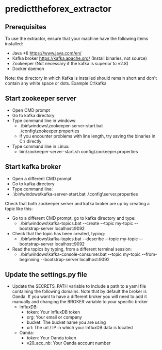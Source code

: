 # predicttheforex_extractor

## Prerequisites

To use the extractor, ensure that your machine have the following items 
installed: 
- Java +8 https://www.java.com/en/
- Kafka broker https://kafka.apache.org/ (Install binaries, not source)
- Zookeeper (Not necessary if the kafka is superior to v2.8)
- Docker daemon

Note: the directory in which Kafka is installed should remain short and 
don't contain any white space or dots. Example C:\kafka

## Start zookeeper server
- Open CMD prompt
- Go to kafka directory
- Type command line in windows:
  - .\bin\windows\zookeeper-server-start.bat .\config\zookeeper.properties
  - If you encounter problems with line length, try saving the binaries in C:/ directly
- Type command line in Linux: 
  - bin/zookeeper-server-start.sh config/zookeeper.properties

## Start kafka broker
- Open a different CMD prompt
- Go to kafka directory
- Type command line:
- .\bin\windows\kafka-server-start.bat .\config\server.properties

Check that both zookeeper server and kafka broker are up by creating a 
  topic like this:
- Go to a different CMD prompt, go to kafka directory and type:
  - .\bin\windows\kafka-topics.bat --create --topic my-topic --bootstrap-server localhost:9092
- Check that the topic has been created, typing:
  - .\bin\windows\kafka-topics.bat --describe --topic my-topic --bootstrap-server localhost:9092
- Read the topics by typing, from a different terminal session: 
  - .\bin\windows\kafka-console-consumer.bat --topic my-topic --from-beginning --bootstrap-server localhost:9092

## Update the settings.py file
- Update the SECRETS_PATH variable to include a path to a yaml file containing the following domains. Note that by 
default the broker is Oanda. If you want to have a different broker you will need to add it manually and changing the BROKER variable to your specific broker 
  - InfluxDB:
    - token: Your InfluxDB token
    - org: Your email or company
    - bucket: The bucket name you are using
    - url: The url / IP in which your InfluxDB data is located
  - Oanda:
    - token: Your Oanda token
    - v20_acc_nb: Your Oanda account number